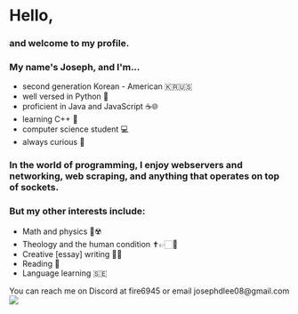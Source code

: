 <h1>Hello,</h1>
<h3>and welcome to my profile.</h3>
<h3>My name's Joseph, and I'm...</h3>
  <ul>
    <li>second generation Korean - American 🇰🇷🇺🇸</li>
    <li>well versed in Python 🐍</li>
    <li>proficient in Java and JavaScript ☕🌐</li>
    <li>learning C++ 🎸</li>
    <li>computer science student 💻</li>
    <li>always curious 🤯</li>
  </ul>
<h3>In the world of programming, I enjoy webservers and networking, web scraping, and anything that operates on top of sockets.</h3>
<h3>But my other interests include: </h3>
<ul>
  <li>Math and physics 📐☢️</li>
  <li>Theology and the human condition ✝️👉🏻👨</li>
  <li>Creative [essay] writing 📝🔐</li>
  <li>Reading 📕</li>
  <li>Language learning 🇸🇪</li>
</ul>
You can reach me on Discord at fire6945 or email josephdlee08@gmail.com

<!--- <a href="https://www.fiverr.com/fire6945_">Contact me on Fiverr.</a> -->
<img align="left" src="https://github-readme-stats.vercel.app/api/top-langs/?username=fire6945&layout=compact&theme=radical&hide_border=true&card_width=250"/>
